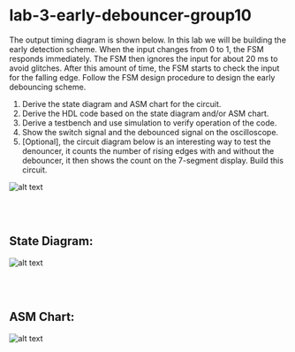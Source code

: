 # lab-3-early-debouncer-group10


The output timing diagram is shown below. In this lab we will be building the early detection scheme. When the 
input changes from 0 to 1, the FSM responds immediately. The FSM then ignores the input for 
about 20 ms to avoid glitches. After this amount of time, the FSM starts to check the input for 
the falling edge. Follow the FSM design procedure to design the early debouncing scheme. 

1. Derive the state diagram and ASM chart for the circuit. 
2. Derive the HDL code based on the state diagram and/or ASM chart. 
3. Derive a testbench and use simulation to verify operation of the code. 
4. Show the switch signal and the debounced signal on the oscilloscope. 
5. [Optional], the circuit diagram below is an interesting way to test the denouncer, it counts 
the number of rising edges with and without the debouncer, it then shows the count on 
the 7-segment display. Build this circuit. 

![alt text](https://github.com/aseddin-teaching/lab-3-early-debouncer-group10/blob/main/earlyDebouncer.PNG)

<br></br>
## State Diagram:

![alt text](https://github.com/aseddin-teaching/lab-3-early-debouncer-group10/blob/main/diagram.PNG)

<br></br>
## ASM Chart:

![alt text](https://github.com/aseddin-teaching/lab-3-early-debouncer-group10/blob/main/ASM_Chart.jpg)
